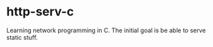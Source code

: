 # http-serv-c
Learning network programming in C. The initial goal is be able to serve static stuff.
